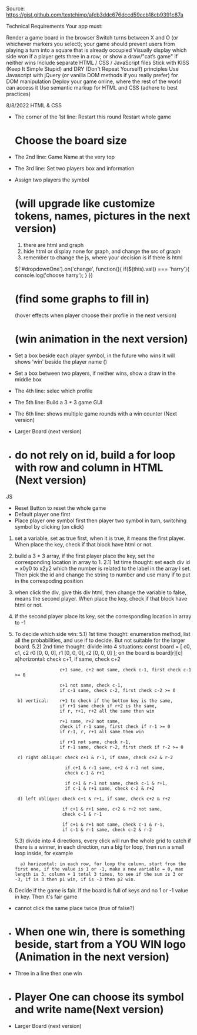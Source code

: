 Source:
https://gist.github.com/textchimp/afcb3ddc676dccd59ccb18cb9391c87a

Technical Requirements
Your app must:

Render a game board in the browser
Switch turns between X and O (or whichever markers you select); your game should prevent users from playing a turn into a square that is already occupied
Visually display which side won if a player gets three in a row; or show a draw/"cat’s game" if neither wins
Include separate HTML / CSS / JavaScript files
Stick with KISS (Keep It Simple Stupid) and DRY (Don't Repeat Yourself) principles
Use Javascript with jQuery (or vanilla DOM methods if you really prefer) for DOM manipulation
Deploy your game online, where the rest of the world can access it
Use semantic markup for HTML and CSS (adhere to best practices)


8/8/2022
HTML & CSS
* The corner of the 1st line: 
    Restart this round
    Restart whole game
    # Choose the board size
* The 2nd line: Game Name at the very top
* The 3rd line: Set two players box and information
* Assign two players the symbol 
    # (will upgrade like customize tokens, names, pictures in the next version) 
    1. there are html and graph
    2. hide html or display none for graph, and change the src of graph
    3. remember to change the js, where your decision is if there is html

    $('#dropdownOne').on('change', function(){
    if($(this).val() === 'harry'){
        console.log('choose harry');
    }
})
   # (find some graphs to fill in)
   (hover effects when player choose their profile in the next version)
   # (win animation in the next version)
* Set a box beside each player symbol, in the future who wins it will shows 'win' beside the player name ()
* Set a box between two players, if neither wins, show a draw in the middle box
* The 4th line: selec which profile
* The 5th line: Build a 3 * 3 game GUI
* The 6th line: shows multiple game rounds with a win counter (Next version)
* Larger Board (next version)
* # do not rely on id, build a for loop with row and column in HTML (Next version)

JS
* Reset Button to reset the whole game
* Default player one first
* Place player one symbol first then player two symbol in turn, switching symbol by clicking (on click)
1. set a variable, set as true first, when it is true, it means the first player.
    When place the key, check if that block have html or not.
2. build a 3 * 3 array, if the first player place the key, set the corresponding location in array to 1.
    2.1) 1st time thought: set each div id = x0y0 to x2y2 which the number is related to the label in the array I set. Then pick the id and change the string to number and use many if to put in the correspoding position
3. when click the div, give this div html, then change the variable to false, means the second player.
    When place the key, check if that block have html or not.
4. if the second player place its key, set the corresponding location in array to -1
5. To decide which side win:
    5.1) 1st time thought: enumeration method, list all the probabilities, and use if to decide. But not suitable for the larger board.
    5.2) 2nd time thought: divide into 4 situations:
    const board = [
                    c0, c1, c2
                r0  [0,  0,  0],
                r1  [0,  0,  0],
                r2  [0,  0,  0]
    ];
        on the board is board[r][c]
        a)horizontal:  check c+1, if same, check c+2

                        c+1 same, c+2 not same, check c-1, first check c-1 >= 0

                        c+1 not same, check c-1,
                        if c-1 same, check c-2, first check c-2 >= 0 
        
        b) vertical:    r+1 to check if the bottom key is the same,
                        if r+1 same check if r+2 is the same,
                        if r, r+1, r+2 all the same then win

                        r+1 same, r+2 not same,
                        check if r-1 same, first check if r-1 >= 0
                        if r-1, r, r+1 all same then win

                        if r+1 not same, check r-1,
                        if r-1 same, check r-2, first check if r-2 >= 0

        c) right oblique: check c+1 & r-1, if same, check c+2 & r-2
                          
                          if c+1 & r-1 same, c+2 & r-2 not same,
                          check c-1 & r+1

                          if c+1 & r-1 not same, check c-1 & r+1,
                          if c-1 & r+1 same, check c-2 & r+2

        d) left oblique: check c+1 & r+1, if same, check c+2 & r+2

                         if c+1 & r+1 same, c+2 & r+2 not same,
                         check c-1 & r-1

                         if c+1 & r+1 not same, check c-1 & r-1,
                         if c-1 & r-1 same, check c-2 & r-2

    5.3) divide into 4 directions,
         every click will run the whole grid to catch if there is a winner,
         in each direction, run a big for loop, then run a small loop inside, for example

         a) horizontal: in each row, for loop the column, start from the first one, if the value is 1 or -1, make a new variable = 0, max length is 3, column + 1 total 3 times, to see if the sum is 3 or -3, if is 3 then p1 win, if is -3 then p2 win.
                    
6. Decide if the game is fair.
   If the board is full of keys and no 1 or -1 value in key. Then it's fair game


* cannot click the same place twice (true of false?)

* # When one win, there is something beside, start from a YOU WIN logo (Animation in the next version)
* Three in a line then one win
* # Player One can choose its symbol and write name(Next version)
* Larger Board (next version)








